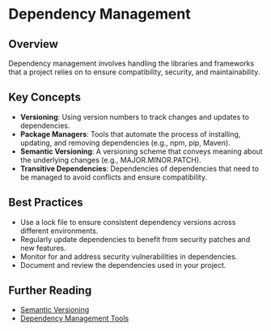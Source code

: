# Dependency Management

## Overview

Dependency management involves handling the libraries and frameworks that a project relies on to ensure compatibility, security, and maintainability.

## Key Concepts

- **Versioning**: Using version numbers to track changes and updates to dependencies.
- **Package Managers**: Tools that automate the process of installing, updating, and removing dependencies (e.g., npm, pip, Maven).
- **Semantic Versioning**: A versioning scheme that conveys meaning about the underlying changes (e.g., MAJOR.MINOR.PATCH).
- **Transitive Dependencies**: Dependencies of dependencies that need to be managed to avoid conflicts and ensure compatibility.

## Best Practices

- Use a lock file to ensure consistent dependency versions across different environments.
- Regularly update dependencies to benefit from security patches and new features.
- Monitor for and address security vulnerabilities in dependencies.
- Document and review the dependencies used in your project.

## Further Reading

- [Semantic Versioning](https://semver.org/)
- [Dependency Management Tools](https://en.wikipedia.org/wiki/List_of_software_package_management_systems)
